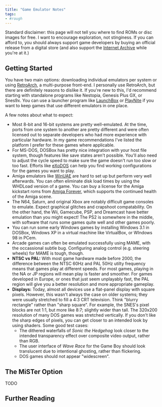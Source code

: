 ```yaml
---
title: "Game Emulator Notes"
tags:
- #rough 
---
```


Standard disclaimer: this page will not tell you where to find ROMs or disc images for free. I want to encourage exploration, not stinginess. If you can afford to, you should always support game developers by buying an official release from a digital store (and also support the [Internet Archive](https://archive.org/) while you're at it.)

## Getting Started

You have two main options: downloading individual emulators per system or using [RetroArch](https://www.retroarch.com/), a multi-purpose front-end. I personally use RetroArch, but there are definitely reasons to dislike it. If you're new to this, I'd recommend starting with standalone programs like Nestopia, Genesis Plus GX, or Snes9x. You can use a launcher program like [LaunchBox](https://www.launchbox-app.com/) or [PlayNite](https://playnite.link/) if you want to keep games that use different emulators in one place.

A few notes about what to expect:
- Most 8-bit and 16-bit systems are pretty well-emulated. At the time, ports from one system to another are pretty different and were often licensed out to separate developers who had more experience with particular hardware. In my game recommendations I've listed the platform I prefer for these games where applicable.
- For MS-DOS, DOSBox has pretty nice integration with your host file system, though features like save states aren't possible. You'll also need to adjust the cycle speed to make sure the game doesn't run too slow or too fast. Efforts like [eXoDOS](https://kotaku.com/one-mans-quest-to-collect-every-classic-pc-game-in-exis-1839432488) can help you find working configurations for the games you want to play.
- Amiga emulators like [WinUAE](https://www.winuae.net/) are hard to set up but perform very well afterwards. You can often eliminate disk load times by using the WHDLoad version of a game. You can buy a license for the Amiga kickstart roms from [Amiga Forever](https://www.amigaforever.com/), which supports the continued health of the Amiga scene.
- The N64, Saturn, and original Xbox are notably difficult game consoles to emulate. Expect graphical glitches and crapshoot compatability. On the other hand, the Wii, Gamecube, PSP, and Dreamcast have better emulation than you might expect! The PS2 is somewhere in the middle, with software that runs some games quite well and other games poorly.
- You can run some early Windows games by installing Windows 3.1 in DOSBox, Windows XP in a virtual machine like VirtualBox, or WIndows 98 in PCem.
- Arcade games can often be emulated successfully using MAME, with the occassional subtle bug. Configuring analog control (e.g. steering wheels) for MAME is tough, though.
- **NTSC vs PAL:** With most game hardware made before 2000, the difference between the NTSC 60Hz and PAL 50Hz utilty frequency means that games play at different speeds. For most games, playing in the NA or JP regions will mean play is faster and smoother. For games developed in Europe, or ones that just seem unplayably fast, the PAL region will give you a better resolution and more appropriate gameplay.
- **Displays:** Today, almost all devices use a flat-panel display with square pixels. However, this wasn't always the case on older systems; they were usually stretched to fill a 4:3 CRT television. Think "blurry rectangle" rather than "sharp square". For example, the SNES's pixel blocks are not 1:1, but more like 8:7; slightly wider than tall. The 320x200 resolution of many DOS games was stretched vertically. If you don't like the sharp edges of pixels, you can get closer to an intended look by using shaders. Some good test cases:
	- The dithered waterfalls of *Sonic the Hedgehog* look closer to the intended transparency effect over composite video output, rather than RGB.
	- The user interface of *Wave Race* for the Game Boy should look translucent due to intentional ghosting, rather than flickering.
	- DOS games should not appear "widescreen". 

## The MiSTer Option

TODO

## Further Reading